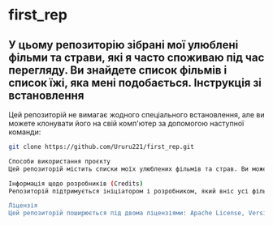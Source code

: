 # first_rep
У цьому репозиторію зібрані мої улюблені фільми та страви, які я часто споживаю під час перегляду. Ви знайдете список фільмів і список їжі, яка мені подобається.
Інструкція зі встановлення
--------------------------
Цей репозиторій не вимагає жодного спеціального встановлення, але ви можете клонувати його на свій комп'ютер за допомогою наступної команди:

```bash
git clone https://github.com/Ururu221/first_rep.git

Способи використання проєкту
Цей репозиторій містить списки моїх улюблених фільмів та страв. Ви можете використовувати ці списки як джерело натхнення для своїх власних виборів у кіно та їжі.

Інформація щодо розробників (Credits)
Репозиторій підтримується ініціатором і розробником, який вніс усі фільми та страви до цього списку. Для будь-яких питань або пропозицій ви можете зв'язатися з розробником за допомогою електронної пошти за адресою ваша-електронна-пошта@example.com.

Ліцензія
Цей репозиторій поширюється під двома ліцензіями: Apache License, Version 2.0 та MIT License. Ви можете вибрати ту ліцензію, яка вам більше підходить для використання цих списків фільмів та їжі.
